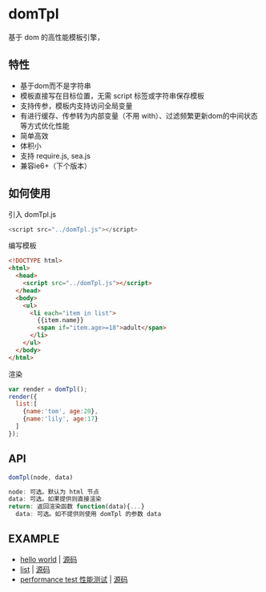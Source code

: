 # domTpl
基于 dom 的高性能模板引擎，

## 特性
* 基于dom而不是字符串
* 模板直接写在目标位置，无需 script 标签或字符串保存模板
* 支持传参，模板内支持访问全局变量
* 有进行缓存、传参转为内部变量（不用 with）、过滤频繁更新dom的中间状态等方式优化性能
* 简单高效
* 体积小
* 支持 require.js, sea.js
* 兼容ie6+（下个版本）

## 如何使用

引入 domTpl.js
```javascript
<script src="../domTpl.js"></script>
```

编写模板
```html
<!DOCTYPE html>
<html>
  <head>
    <script src="../domTpl.js"></script>
  </head>
  <body>
    <ul>
      <li each="item in list">
        {{item.name}}
        <span if="item.age>=18">adult</span>
      </li>
    </ul>
  </body>
</html>
```

渲染
```javascript
var render = domTpl();
render({
  list:[
    {name:'tom', age:20},
    {name:'lily', age:17}
  ]
});
```

## API
```javascript
domTpl(node, data)
```
```javascript
node: 可选。默认为 html 节点
data: 可选。如果提供则直接渲染
return: 返回渲染函数 function(data){...}
  data: 可选。如不提供则使用 domTpl 的参数 data
```

## EXAMPLE
* [hello world](https://cdn.rawgit.com/wusfen/domTpl/master/example/helloWorld.html) | [源码](example/helloWorld.html)
* [list](https://cdn.rawgit.com/wusfen/domTpl/master/example/list.html) | [源码](example/list.html)
* [performance test 性能测试](https://cdn.rawgit.com/wusfen/domTpl/master/example/bigArray.html) | [源码](example/bigArray.html)

